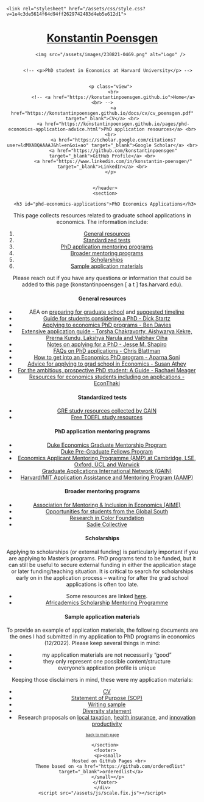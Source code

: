 <html lang="en-US">
  <head>
    <meta charset="UTF-8">
    <meta http-equiv="X-UA-Compatible" content="IE=edge">
    <meta name="viewport" content="width=device-width, initial-scale=1">
  

    <link rel="stylesheet" href="/assets/css/style.css?v=1e4c3de5614f64d94ff2629742483d4eb5e612d1">
  </head>
  
  <body>
    <div class="wrapper">
      <header>
        <h1><a href="https://konstantinpoensgen.github.io/">Konstantin Poensgen</a></h1>

        
          <img src="/assets/images/230821-0469.png" alt="Logo" />
        

        <!-- <p>PhD student in Economics at Harvard University</p> -->

        
          <p class="view">
            <br>
            <!-- <a href="https://konstantinpoensgen.github.io">Home</a> <br> -->
            <a href="https://konstantinpoensgen.github.io/docs/cv/cv_poensgen.pdf" target="_blank">CV</a> <br>
            <a href="https://konstantinpoensgen.github.io/pages/phd-economics-application-advice.html">PhD application resources</a> <br>
            <br>  
            <a href="https://scholar.google.com/citations?user=ldMXABQAAAAJ&hl=en&oi=ao" target="_blank">Google Scholar</a> <br>
            <a href="https://github.com/konstantinpoensgen" target="_blank">GitHub Profile</a> <br>
            <a href="https://www.linkedin.com/in/konstantin-poensgen/" target="_blank">LinkedIn</a> <br>
          </p>
        
      
      </header>
      <section>

      <h3 id="phd-economics-applications">PhD Economics Applications</h3>

<p>This page collects resources related to graduate school applications in economics. The information include:</p>
<ol>
  <li><a href="#general-resources">General resources</a></li>
  <li><a href="#standardized-tests">Standardized tests</a></li>
  <li><a href="#phd-application-mentoring-programs">PhD application mentoring programs</a></li>
  <li><a href="#broader-mentoring-programs">Broader mentoring programs</a></li>
  <li><a href="#scholarships">Scholarships</a></li>
  <li><a href="#sample-application-materials">Sample application materials</a></li>
</ol>

<p>Please reach out if you have any questions or information that could be added to this page (konstantinpoensgen  [ a t ]  fas.harvard.edu).</p>

<h4 id="general-resources">General resources</h4>
<ul>
  <li>AEA on <a href="https://www.aeaweb.org/resources/students/grad-prep">preparing for graduate school</a> and <a href="https://www.aeaweb.org/resources/students/grad-prep/timeline">suggested timeline</a></li>
  <li><a href="https://econ.ucsb.edu/~startz/A%20Guide%20for%20UCSB%20Undergraduates%20Considering%20a%20PhD%20in%20Economics.pdf">Guide for students considering a PhD - Dick Startz</a></li>
  <li><a href="https://bldavies.com/blog/applying-economics-phd-programs/">Applying to economics PhD programs - Ben Davies</a></li>
  <li><a href="https://www.dropbox.com/sh/3kcg3puxw34garw/AABiW6A1VdZ_Ll_hQ2ZFfY8Na?dl=0&amp;preview=Econ_PhD_Guide.pdf">Extensive application guide - Torsha Chakravorty, Aishwarya Kekre, Prerna Kundu, Lakshya Narula and Vaibhav Oiha</a></li>
  <li><a href="https://scholar.harvard.edu/files/shapiro/files/phdnotes.pdf">Notes on applying for a PhD - Jesse M. Shapiro</a></li>
  <li><a href="https://chrisblattman.com/blog/2022/03/25/faqs-on-phd-applications/">FAQs on PhD applications - Chris Blattman</a></li>
  <li><a href="http://www.aparnagsoni.com/for-prospective-phds-blog/2018/1/11/getting-into-an-econ-phd-program-recommended-reading">How to get into an Economics PhD program - Aparna Soni</a></li>
  <li><a href="https://gsb-faculty.stanford.edu/susan-athey/professional-advice/">Advice for applying to grad school in Economics - Susan Athey</a></li>
  <li><a href="https://economics.com.au/2012/03/27/for-the-ambitious-prospective-phd-student-a-guide/">For the ambitious, prospective PhD student: A Guide - Rachael Meager</a></li>
  <li><a href="https://econthaki.github.io/recursos/2021/01/05/recursos.html">Resources for economics students including on applications - EconThaki</a></li>
</ul>

<h4 id="standardized-tests">Standardized tests</h4>
<ul>
  <li><a href="https://docs.google.com/document/d/1PTFDZv1YY0iL_lSH8XOovIWQ-BeXfIuRYSjiRngaBSw/edit?usp=sharing">GRE study resources collected by GAIN</a></li>
  <li><a href="https://konstantinpoensgen.github.io/pages/free-toefl-prep.html">Free TOEFL study resources</a></li>
</ul>

<h4 id="phd-application-mentoring-programs">PhD application mentoring programs</h4>
<ul>
  <li><a href="https://econ.duke.edu/phd-program/prospective-students/graduate-mentorship-program">Duke Economics Graduate Mentorship Program</a></li>
  <li><a href="https://econ.duke.edu/phdprogram/prospective-students/pre-graduate-fellows-program">Duke Pre-Graduate Fellows Program</a></li>
  <li><a href="https://www.lse.ac.uk/economics/study/research/applicant-mentoring-programme">Economics Applicant Mentoring Programme (AMP) at Cambridge, LSE, Oxford, UCL and Warwick</a></li>
  <li><a href="https://gain-network.net">Graduate Applications International Network (GAIN)</a></li>
  <li><a href="https://economics.mit.edu/academic-programs/phd-program/admissions">Harvard/MIT Application Assistance and Mentoring Program (AAMP)</a></li>
</ul>

<h4 id="broader-mentoring-programs">Broader mentoring programs</h4>
<ul>
  <li><a href="https://econmentoring.org">Association for Mentoring &amp; Inclusion in Economics (AIME)</a></li>
  <li><a href="https://docs.google.com/document/d/1E7tLbAve7G4BEg4Qeg065H_nbrsHYRvR/edit?usp=sharing&amp;ouid=104515044926447535592&amp;rtpof=true&amp;sd=true">Opportunities for students from the Global South</a></li>
  <li><a href="https://www.researchincolor.org">Research in Color Foundation</a></li>
  <li><a href="https://www.sadiecollective.org">Sadie Collective</a></li>
</ul>

<h4 id="scholarships">Scholarships</h4>

<p>Applying to scholarships (or external funding) is particularly important if you are applying to Master’s programs. PhD programs tend to be funded, but it can still be useful to secure external funding in either the application stage or later funding/teaching situation. It is critical to search for scholarships early on in the application process – waiting for after the grad school applications is often too late.</p>

<ul>
  <li>Some resources are linked <a href="https://konstantinpoensgen.github.io/pages/grad-school-economics-scholarships.html">here</a>.</li>
  <li><a href="https://africademics.com/2023/07/10/apply-for-our-scholarship-mentoring-programme-2">Africademics Scholarship Mentoring Programme</a></li>
</ul>

<h4 id="sample-application-materials">Sample application materials</h4>

<p>To provide an example of application materials, the following documents are the ones I had submitted in my application to PhD programs in economics (12/2022). Please keep several things in mind:</p>
<ul>
  <li>my application materials are not necessarily “good”</li>
  <li>they only represent one possible content/structure</li>
  <li>everyone’s application profile is unique</li>
</ul>

<p>Keeping those disclaimers in mind, these were my application materials:</p>
<ul>
  <li><a href="/docs/phd_applications/cv_poensgen_phd.pdf">CV</a></li>
  <li><a href="/docs/phd_applications/poensgen_sop_harvard_econ.pdf">Statement of Purpose (SOP)</a></li>
  <li><a href="/docs/phd_applications/poensgen_writingsample.pdf">Writing sample</a></li>
  <li><a href="/docs/phd_applications/Poensgen_DiversityStatement_GAIN.pdf">Diversity statement</a></li>
  <li>Research proposals on <a href="/docs/phd_applications/poensgen_markettaxation_proposal.pdf">local taxation</a>, <a href="/docs/phd_applications/poensgen_MPHI_proposal.pdf">health insurance</a>, and <a href="/docs/phd_applications/poensgen_rdduplication_proposal.pdf">innovation productivity</a></li>
</ul>

<p><a href="https://konstantinpoensgen.github.io/"><font size="1"> back to main page </font></a></p>


      </section>
      <footer>
        <p><small>
          Hosted on GitHub Pages <br> 
          Theme based on <a href="https://github.com/orderedlist" target="_blank">orderedlist</a> 
        </small></p>
      </footer>
    </div>
    <script src="/assets/js/scale.fix.js"></script>
  </body>
</html>

